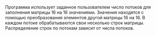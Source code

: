 Программа использует заданное пользователем число потоков для заполнения матрицы 16 на 16 значениями. Значения находятся с помощью преобразования элементов другой матрицы 16 на 16. В каждом потоке обрабатываются свои несколько строк матрицы. Распределение строк по потокам зависит от числа потоков.
